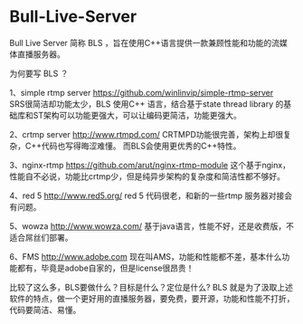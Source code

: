 Bull-Live-Server
================
Bull Live Server 简称 BLS ，旨在使用C++语言提供一款兼顾性能和功能的流媒体直播服务器。

为何要写 BLS ？

1、simple rtmp server  https://github.com/winlinvip/simple-rtmp-server &nbsp;
  SRS很简洁却功能太少，BLS 使用C++ 语言，结合基于state thread library
  的基础库和ST架构可以功能更强大，可以让编码更简洁，功能更强大。

2、crtmp server  http://www.rtmpd.com/
  CRTMPD功能很完善，架构上却很复杂，C++代码也写得晦涩难懂。
  而BLS会使用更优秀的C++特性。

3、nginx-rtmp  https://github.com/arut/nginx-rtmp-module
  这个基于nginx，性能自不必说，功能比crtmp少，但是纯异步架构的复杂度和简洁性都不够好。

4、red 5 http://www.red5.org/
  red 5 代码很老，和新的一些rtmp 服务器对接会有问题。

5、wowza http://www.wowza.com/
  基于java语言，性能不好，还是收费版，不适合屌丝们部署。

6、FMS http://www.adobe.com
  现在叫AMS，功能和性能都不差，基本什么功能都有，毕竟是adobe自家的，但是license很昂贵！
  
  
  比较了这么多，BLS要做什么？目标是什么？定位是什么?
  BLS 就是为了汲取上述软件的特点，做一个更好用的直播服务器，要免费，要开源，功能和性能不打折，
  代码要简洁、易懂。

